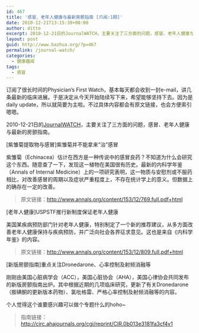 ```yaml
---
id: 467
title: '感冒、老年人健康与最新房颤指南 [爪闻:1期]'
date: 2010-12-21T13:15:39+00:00
author: ditto
excerpt: 2010-12-21日的JournalWATCH，主要关注了三方面的问题，感冒、老年人健康与最新的房颤指南。
layout: post
guid: http://www.bazhua.org/?p=467
permalink: /journal-watch/
categories:
  - 健康趣闻
tags:
  - 感冒
---
```

订阅了很长时间的Physician&#8217;s First Watch，基本每天都会收到一封e-mail，讲几条最新的临床进展。于是决定从今天开始陆续写下来，希望能够坚持下去。因为是daily update，所以就简要为主啦。不过具体内容都会有原文链接，也会方便索引嗯嗯。

2010-12-21日的<a href="http://www.jwatch.org/" target="_self">JournalWATCH</a>，主要关注了三方面的问题，感冒、老年人健康与最新的房颤指南。

[紫雏菊提取物与感冒]紫雏菊并不能拿来“治”感冒

紫雏菊（Echinacea）估计在西方是一种传说中的感冒良药？不知道为什么会研究这个东西。随意查了一下，发现这一植物在美国很有历史。最新的内科学年鉴（Annals of Internal Medicine）上的一项研究表明，这一物质与安慰剂或不服药相比，对改善感冒的周期以及症状严重程度上，不存在统计学上的意义。但数据上的确存在一定的改善。

> 原文链接：<http://www.annals.org/content/153/12/769.full.pdf+html>

[老年人健康]USPSTF推行新制度保证老年人健康

美国某疾病预防部门针对老年人健康，特别制定了一个新的推荐建议，从多方面改善老年人健康保持与疾病预防，并广泛向社会各界征求意见。这也是来自《内科学年鉴》的内容。

> 原文链接：<http://www.annals.org/content/153/12/809.full.pdf+html>

[新版房颤指南]重点关注Dronedarone、心率控制及射频消融等

刚刚由美国心脏病学会（ACC），美国心脏协会（AHA），美国心律协会共同发布的新版房颤指南出炉。其中根据近期的几项临床研究，更新了有关Dronedarone（胺碘酮的更新版本药物）、氯吡格雷、严格心率控制及射频消融等的内容。

个人觉得这个谁要感兴趣可以做个专题什么的hoho~

> 指南链接：<http://circ.ahajournals.org/cgi/reprint/CIR.0b013e3181fa3cf4v1>
